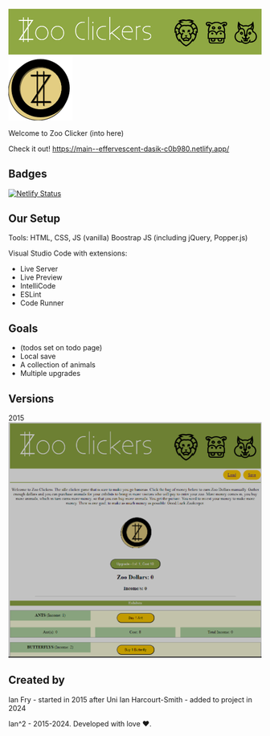 ![Banner](https://github.com/FryGuy93/zoo-clicker/blob/main/zooclickersbanner.jpg)
![Coin](https://github.com/FryGuy93/zoo-clicker/blob/main/zoodollarcoin_clicked.png)


Welcome to Zoo Clicker
(into here)

Check it out! https://main--effervescent-dasik-c0b980.netlify.app/


Badges
---
[![Netlify Status](https://api.netlify.com/api/v1/badges/678254ec-d4bc-4590-bc21-79343ff074a3/deploy-status)](https://app.netlify.com/sites/effervescent-dasik-c0b980/deploys)

Our Setup
---
Tools: HTML, CSS, JS (vanilla)
Boostrap JS (including jQuery, Popper.js)

Visual Studio Code with extensions:
- Live Server
- Live Preview
- IntelliCode
- ESLint
- Code Runner


Goals
---
- (todos set on todo page)
- Local save
- A collection of animals
- Multiple upgrades


Versions
---
2015
![version2015](https://github.com/FryGuy93/zoo-clicker/blob/main/version2015.png)


Created by
---
Ian Fry - started in 2015 after Uni
Ian Harcourt-Smith - added to project in 2024

Ian^2 - 2015-2024. Developed with love ♥.